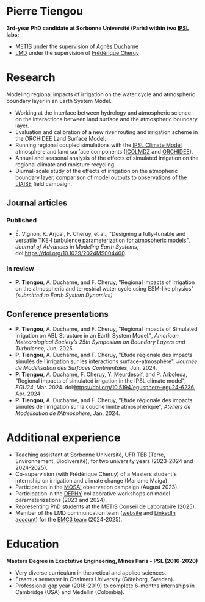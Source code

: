 # Pierre Tiengou
**3rd-year PhD candidate at Sorbonne Université (Paris) within two [IPSL](https://www.ipsl.fr/en/home-en/) labs:**
* [METIS](https://www.metis.upmc.fr/) under the supervision of [Agnès Ducharne](https://www.metis.upmc.fr/~ducharne/)
* [LMD](https://www.lmd.ipsl.fr/en/home-2/) under the supervision of [Frédérique Cheruy](https://web.lmd.jussieu.fr/~cheruy/PUBLI/CVISMAR2019.pdf)

# Research 
Modeling regional impacts of irrigation on the water cycle and atmospheric boundary layer in an Earth System Model.

* Working at the interface between hydrology and atmospheric science on the interactions between land surface and the atmospheric boundary layer.
* Evaluation and calibration of a new river routing and irrigation scheme in the ORCHIDEE Land Surface Model.
* Running regional coupled simulations with the [IPSL Climate Model](https://cmc.ipsl.fr/ipsl-climate-models/) atmosphere and land surface components ([ICOLMDZ](https://lmdz.lmd.jussieu.fr/) and [ORCHIDEE](https://orchidee.ipsl.fr/you-orchidee/)).
* Annual and seasonal analysis of the effects of simulated irrigation on the regional climate and moisture recycling.
* Diurnal-scale study of the effects of irrigation on the atmopheric boundary layer, comparison of model outputs to observations of the [LIAISE](https://liaise.aeris-data.fr/) field campaign.

## Journal articles
### Published
* É. Vignon, K. Arjdal, F. Cheruy, et al., "Designing a fully-tunable and versatile TKE-l turbulence parameterization for atmospheric models", _Journal of Advances in Modeling Earth Systems_, doi:https://doi.org/10.1029/2024MS004400.

### In review
* **P. Tiengou**, A. Ducharne, and F. Cheruy, "Regional impacts of irrigation on the atmospheric and terrestrial water cycle using ESM-like physics" _(submitted to Earth System Dynamics)_

## Conference presentations
* **P. Tiengou**, A. Ducharne, and F. Cheruy, "Regional Impacts of Simulated Irrigation on ABL Structure in an Earth System Model.", _American Meteorological Society’s 25th Symposium on Boundary Layers and Turbulence_, Jun. 2025
* **P. Tiengou**, A. Ducharne, and F. Cheruy, "Etude régionale des impacts simulés de l’irrigation sur les interactions surface-atmosphère", _Journée de Modélisation des Surfaces Continentales_, Jun. 2024.
* **P. Tiengou**, A. Ducharne, F. Cheruy, Y. Meurdesoif, and P. Arboleda, "Regional impacts of simulated irrigation in the IPSL climate model", _EGU24_, Mar. 2024. doi:https://doi.org/10.5194/egusphere-egu24-6236, Apr. 2024
* **P. Tiengou**, A. Ducharne, and F. Cheruy, "Étude régionale des impacts simulés de l’irrigation sur la couche limite atmosphérique", _Ateliers de Modélisation de l’Atmosphère_, Jan. 2024.

# Additional experience
* Teaching assistant at Sorbonne Université, UFR TEB (Terre, Environnement, Biodiversité), for two university years (2023-2024 and 2024-2025).
* Co-supervision (with Frédérique Cheruy) of a Masters student's internship on irrigation and climate change (Mariame Maiga).
* Participation in the [MOSAI](https://mosai.aeris-data.fr/) observation campaign (August 2023).
* Participation in the [DEPHY](https://www.umr-cnrm.fr/spip.php?article1183&lang=en) collaborative workshops on model parameterizations (2023 and 2024).
* Representing PhD students at the METIS Conseil de Laboratoire (2025).
* Member of the LMD communcation team ([website](https://www.lmd.ipsl.fr/en/home-2/) and [LinkedIn account](https://www.linkedin.com/company/laboratoire-de-m%C3%A9t%C3%A9orologie-dynamique/)) for the [EMC3 team](https://emc3.lmd.jussieu.fr/en) (2024-2025).

# Education
**Masters Degree in Exectutive Engineering, Mines Paris - PSL (2016-2020)** 
 * Very diverse curriculum in theoretical and applied sciences.
 * Erasmus semester in Chalmers University (Göteborg, Sweden).
 * Professional gap year (2018-2019) to complete 6-months internships in Cambridge (USA) and Medellin (Colombia).
